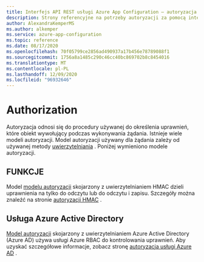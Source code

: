 ```yaml
---
title: Interfejs API REST usługi Azure App Configuration — autoryzacja
description: Strony referencyjne na potrzeby autoryzacji za pomocą interfejsu API REST usługi Azure App Configuration
author: AlexandraKemperMS
ms.author: alkemper
ms.service: azure-app-configuration
ms.topic: reference
ms.date: 08/17/2020
ms.openlocfilehash: 70f05799ce2856ad490937a17b456e78789088f1
ms.sourcegitcommit: 1756a8a1485c290c46cc40bc869702b8c8454016
ms.translationtype: MT
ms.contentlocale: pl-PL
ms.lasthandoff: 12/09/2020
ms.locfileid: "96932646"
---
```

# <a name="authorization"></a>Authorization

Autoryzacja odnosi się do procedury używanej do określenia uprawnień, które obiekt wywołujący podczas wykonywania żądania. Istnieje wiele modeli autoryzacji. Model autoryzacji używany dla żądania zależy od używanej metody [uwierzytelniania](./rest-api-authentication-index.md) . Poniżej wymieniono modele autoryzacji.

## <a name="hmac"></a>FUNKCJE

Model [modelu autoryzacji](./rest-api-authorization-hmac.md) skojarzony z uwierzytelnianiem HMAC dzieli uprawnienia na tylko do odczytu lub do odczytu i zapisu. Szczegóły można znaleźć na stronie [autoryzacji HMAC](./rest-api-authorization-hmac.md) .

## <a name="azure-active-directory"></a>Usługa Azure Active Directory

[Model autoryzacji](./rest-api-authorization-azure-ad.md) skojarzony z uwierzytelnianiem Azure Active Directory (Azure AD) używa usługi Azure RBAC do kontrolowania uprawnień. Aby uzyskać szczegółowe informacje, zobacz stronę [autoryzacja usługi Azure AD](./rest-api-authorization-azure-ad.md) .
